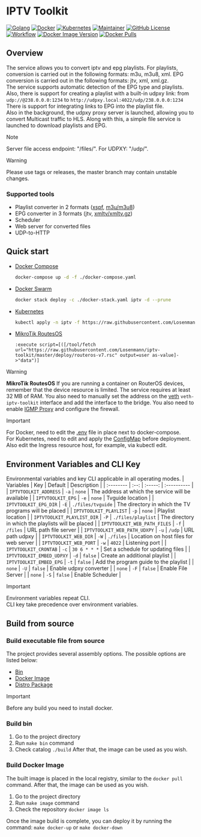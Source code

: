 # IPTV Toolkit
[![Golang](https://img.shields.io/badge/Go-00ADD8?style=for-the-badge&logo=go&logoColor=white)](https://go.dev)
[![Docker](https://img.shields.io/badge/docker-%230db7ed.svg?style=for-the-badge&logo=docker&logoColor=white)](https://www.docker.com)
[![Kubernetes](https://img.shields.io/badge/kubernetes-%23326ce5.svg?style=for-the-badge&logo=kubernetes&logoColor=white)](https://kubernetes.io)
[![Maintainer](https://img.shields.io/badge/MAINTAINER-%40Losenmann-red?style=for-the-badge)](https://github.com/Losenmann)
[![GitHub License](https://img.shields.io/github/license/losenmann/iptv-toolkit?style=for-the-badge)](https://github.com/Losenmann/iptv-toolkit/blob/master/LICENSE)
[![Workflow](https://img.shields.io/github/actions/workflow/status/losenmann/iptv-toolkit/ci.yml?style=for-the-badge&label=Workflow
)](https://github.com/Losenmann/iptv-toolkit/actions/workflows/ci.yml)
[![Docker Image Version](https://img.shields.io/docker/v/losenmann/iptv-toolkit?style=for-the-badge&label=Docker&color=%231D63ED)](https://hub.docker.com/r/losenmann/iptv-toolkit/tags)
[![Docker Pulls](https://img.shields.io/docker/pulls/losenmann/iptv-toolkit?style=for-the-badge&label=Docker%20Pull&color=%231D63ED)](https://hub.docker.com/r/losenmann/iptv-toolkit)

## Overview
The service allows you to convert iptv and epg playlists. For playlists, conversion is carried out in the following formats: m3u, m3u8, xml. EPG conversion is carried out in the following formats: jtv, xml, xml.gz.<br>
The service supports automatic detection of the EPG type and playlists.<br>
Also, there is support for creating a playlist with a built-in udpxy link: from `udp://@238.0.0.0:1234` to `http://udpxy.local:4022/udp/238.0.0.0:1234` There is support for integrating links to EPG into the playlist file.<br>
Also in the background, the udpxy proxy server is launched, allowing you to convert Multicast traffic to HLS. Along with this, a simple file service is launched to download playlists and EPG.

> [!NOTE]
> Server file access endpoint: "/files/". For UDPXY: "/udp/".

> [!WARNING]
> Please use tags or releases, the master branch may contain unstable changes.

### Supported tools
+ Playlist converter in 2 formats ([xspf](https://xspf.org), [m3u/m3u8](https://wikipedia.org/wiki/M3U))
+ EPG converter in 3 formats (jtv, [xmltv/xmltv.gz](https://xmltv.org))
+ Scheduler
+ Web server for converted files
+ UDP-to-HTTP

## Quick start
+ [Docker Compose](./deploy/docker-compose.yaml)
  ```bash
  docker-compose up -d -f ./docker-compose.yaml
  ```

+ [Docker Swarm](./deploy/docker-stack.yaml)
  ```bash
  docker stack deploy -c ./docker-stack.yaml iptv -d --prune
  ```

+ [Kubernetes](./deploy/kubernetes.yaml)
  ```bash
  kubectl apply -n iptv -f https://raw.githubusercontent.com/Losenmann/iptv-toolkit/master/deploy/kubernetes.yaml
  ```

+ [MikroTik RoutesOS](./deploy/routeros-v7.rsc)
  ```rsc
  :execute script=[([/tool/fetch url="https://raw.githubusercontent.com/Losenmann/iptv-toolkit/master/deploy/routeros-v7.rsc" output=user as-value]->"data")]
  ```

> [!WARNING]
> **MikroTik RoutesOS**
> If you are running a container on RouterOS devices, remember that the device resource is limited.
> The service requires at least 32 MB of RAM.
> You also need to manually set the address on the [veth](https://help.mikrotik.com/docs/spaces/ROS/pages/84901929/Container#Container-ContainerinLayer2network) `veth-iptv-toolkit` interface and add the interface to the bridge.
> You also need to enable [IGMP Proxy](https://help.mikrotik.com/docs/spaces/ROS/pages/128221386/IGMP+Proxy) and configure the firewall.

> [!IMPORTANT]
> For Docker, need to edit the [.env](./deploy/.env) file in place next to docker-compose.<br>
> For Kubernetes, need to edit and apply the [ConfigMap](./deploy/kubernetes-configmap.yaml) before deployment. Also edit the Ingress resource host, for example, via kubectl edit.

## Environment Variables and CLI Key
Environmental variables and key CLI applicable in all operating modes.
| Variables | Key  | Default | Description |
| :-------- | :--: | :-----: | :---------- |
| `IPTVTOOLKIT_ADDRESS` | `-a` | `none` | The address at which the service will be available |
| `IPTVTOOLKIT_EPG` | `-e` | `none` | Tvguide location |
| `IPTVTOOLKIT_EPG_DIR` | `-E` | `./files/tvguide` | The directory in which the TV programs will be placed |
| `IPTVTOOLKIT_PLAYLIST` | `-p` | `none` | Playlist location |
| `IPTVTOOLKIT_PLAYLIST_DIR` | `-P` | `./files/playlist` | The directory in which the playlists will be placed |
| `IPTVTOOLKIT_WEB_PATH_FILES` | `-f` | `/files` | URL path file server |
| `IPTVTOOLKIT_WEB_PATH_UDXPY` | `-u` | `/udp` | URL path udpxy |
| `IPTVTOOLKIT_WEB_DIR` | `-W` | `./files` | Location on host files for web server |
| `IPTVTOOLKIT_WEB_PORT` | `-w` | `4022` | Listening port |
| `IPTVTOOLKIT_CRONTAB` | `-c` | `30 6 * * *` | Set a schedule for updating files |
| `IPTVTOOLKIT_EMBED_UDPXY` | `-d` | `false` | Create an additional playlist |
| `IPTVTOOLKIT_EMBED_EPG` | `-t` | `false` | Add the program guide to the playlist |
| `none` | `-U` | `false` | Enable udpxy converter |
| `none` | `-F` | `false` | Enable File Server |
| `none` | `-S` | `false` | Enable Scheduler |

> [!IMPORTANT]
> Environment variables repeat CLI.<br>
> CLI key take precedence over environment variables.

## Build from source
### Build executable file from source
The project provides several assembly options. The possible options are listed below:
+ [Bin](#build-bin)
+ [Docker Image](#build-docker-image)
+ [Distro Package](#build-distro-package)

> [!IMPORTANT]
> Before any build you need to install docker.

### Build bin
1. Go to the project directory
2. Run `make bin` command
3. Check catalog `./build`
After that, the image can be used as you wish.

### Build Docker Image
The built image is placed in the local registry, similar to the `docker pull` command. After that, the image can be used as you wish.
1. Go to the project directory
2. Run `make image` command
2. Check the repository `docker image ls`

Once the image build is complete, you can deploy it by running the command: `make docker-up` or `make docker-down`